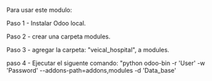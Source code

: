 Para usar este modulo:

Paso 1 - Instalar Odoo local.

Paso 2 - crear una carpeta modules.

Paso 3 - agregar la carpeta: "veical_hospital", a modules.

paso 4 - Ejecutar el siguente comando: "python odoo-bin -r 'User' -w 'Password' --addons-path=addons,modules -d 'Data_base'
